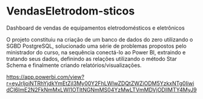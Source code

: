 # VendasEletrodom-sticos
Dashboard de vendas de equipamentos eletrodomésticos e eletrônicos 

O projeto constituiu na criação de um banco de dados do zero utilizando o SGBD PostgreSQL, solucionado uma série de problemas propostos pelo ministrador do curso, na sequência conectá-lo ao Power BI, extraindo e tratando seus dados, definindo as relações utilizando o método Star Schema e finalmente criando relatórios/visualizações.

https://app.powerbi.com/view?r=eyJrIjoiNTRhYjdkYmEtZjI3My00Y2FhLWIwZDQtZWZiODM5YzkxNTg0IiwidCI6ImE2N2FkNmMxLWI1OTItNGNmMS04YzMwLTVmMDVjODllMTY4MyJ9
